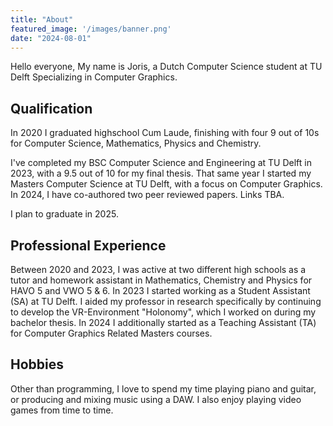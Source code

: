 ```yaml
---
title: "About"
featured_image: '/images/banner.png'
date: "2024-08-01"
---
```


Hello everyone, My name is Joris, a Dutch Computer Science student at TU Delft Specializing in Computer Graphics. 

## Qualification

In 2020 I graduated highschool Cum Laude, finishing with four 9 out of 10s for Computer Science, Mathematics, Physics and Chemistry.

I've completed my BSC Computer Science and Engineering at TU Delft in 2023, with a 9.5 out of 10 for my final thesis.
That same year I started my Masters Computer Science at TU Delft, with a focus on Computer Graphics.
In 2024, I have co-authored two peer reviewed papers. Links TBA.

I plan to graduate in 2025.

## Professional Experience
Between 2020 and 2023, I was active at two different high schools as a tutor and homework assistant in Mathematics, Chemistry and Physics for HAVO 5 and VWO 5 & 6. In 2023 I started working as a Student Assistant (SA) at TU Delft. I aided my professor in research specifically by continuing to develop the VR-Environment "Holonomy", which I worked on during my bachelor thesis. In 2024 I additionally started as a Teaching Assistant (TA) for Computer Graphics Related Masters courses.

## Hobbies
Other than programming, I love to spend my time playing piano and guitar, or producing and mixing music using a DAW. I also enjoy playing video games from time to time. 
